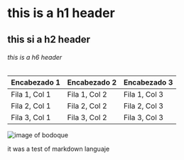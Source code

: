 # this is a h1 header 
## this si a h2 header
###### this is a h6 header


| Encabezado 1 | Encabezado 2 | Encabezado 3 |
|--------------|--------------|--------------|
| Fila 1, Col 1 | Fila 1, Col 2 | Fila 1, Col 3 |
| Fila 2, Col 1 | Fila 2, Col 2 | Fila 2, Col 3 |
| Fila 3, Col 1 | Fila 3, Col 2 | Fila 3, Col 3 |

![image of bodoque](https://static.wikia.nocookie.net/31minutos/images/1/1a/31minutos5.png/revision/latest?cb=20181015013740)




it was a test of markdown languaje
